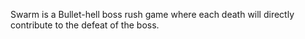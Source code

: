 Swarm is a Bullet-hell boss rush game where each death will directly contribute to the defeat of the boss.